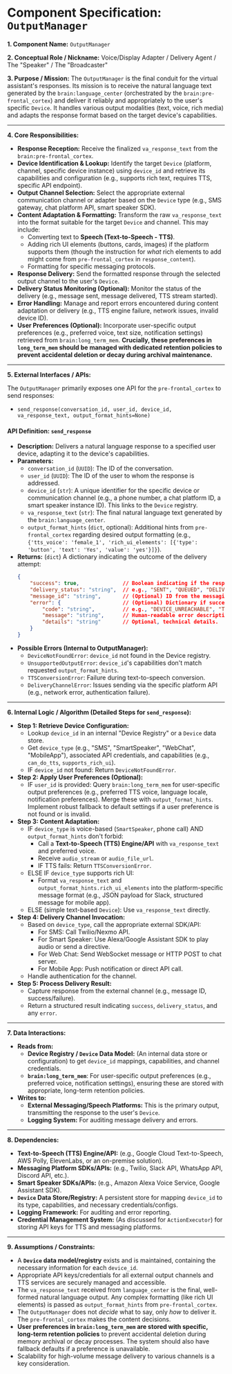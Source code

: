 # Component Specification: `OutputManager`

**1. Component Name:** `OutputManager`

**2. Conceptual Role / Nickname:** Voice/Display Adapter / Delivery Agent / The "Speaker" / The "Broadcaster"

**3. Purpose / Mission:**
The `OutputManager` is the final conduit for the virtual assistant's responses. Its mission is to receive the natural language text generated by the `brain:language_center` (orchestrated by the `brain:pre-frontal_cortex`) and deliver it reliably and appropriately to the user's specific `Device`. It handles various output modalities (text, voice, rich media) and adapts the response format based on the target device's capabilities.

---

**4. Core Responsibilities:**

* **Response Reception:** Receive the finalized `va_response_text` from the `brain:pre-frontal_cortex`.
* **Device Identification & Lookup:** Identify the target `Device` (platform, channel, specific device instance) using `device_id` and retrieve its capabilities and configuration (e.g., supports rich text, requires TTS, specific API endpoint).
* **Output Channel Selection:** Select the appropriate external communication channel or adapter based on the `Device` type (e.g., SMS gateway, chat platform API, smart speaker SDK).
* **Content Adaptation & Formatting:** Transform the raw `va_response_text` into the format suitable for the target `Device` and channel. This may include:
    * Converting text to **Speech (Text-to-Speech - TTS)**.
    * Adding rich UI elements (buttons, cards, images) if the platform supports them (though the instruction for *what* rich elements to add might come from `pre-frontal_cortex` in `response_content`).
    * Formatting for specific messaging protocols.
* **Response Delivery:** Send the formatted response through the selected output channel to the user's `Device`.
* **Delivery Status Monitoring (Optional):** Monitor the status of the delivery (e.g., message sent, message delivered, TTS stream started).
* **Error Handling:** Manage and report errors encountered during content adaptation or delivery (e.g., TTS engine failure, network issues, invalid device ID).
* **User Preferences (Optional):** Incorporate user-specific output preferences (e.g., preferred voice, text size, notification settings) retrieved from `brain:long_term_mem`. **Crucially, these preferences in `long_term_mem` should be managed with dedicated retention policies to prevent accidental deletion or decay during archival maintenance.**

---

**5. External Interfaces / APIs:**

The `OutputManager` primarily exposes one API for the `pre-frontal_cortex` to send responses:

* `send_response(conversation_id, user_id, device_id, va_response_text, output_format_hints=None)`

#### API Definition: `send_response`

* **Description:** Delivers a natural language response to a specified user device, adapting it to the device's capabilities.
* **Parameters:**
    * `conversation_id` (`UUID`): The ID of the conversation.
    * `user_id` (`UUID`): The ID of the user to whom the response is addressed.
    * `device_id` (`str`): A unique identifier for the specific device or communication channel (e.g., a phone number, a chat platform ID, a smart speaker instance ID). This links to the `Device` registry.
    * `va_response_text` (`str`): The final natural language text generated by the `brain:language_center`.
    * `output_format_hints` (`dict`, optional): Additional hints from `pre-frontal_cortex` regarding desired output formatting (e.g., `{'tts_voice': 'female_1', 'rich_ui_elements': [{'type': 'button', 'text': 'Yes', 'value': 'yes'}]}`).
* **Returns:** (`dict`) A dictionary indicating the outcome of the delivery attempt:
    ```json
    {
        "success": true,              // Boolean indicating if the response was sent/queued for delivery.
        "delivery_status": "string",  // e.g., "SENT", "QUEUED", "DELIVERED" (if status tracking is available)
        "message_id": "string",       // (Optional) ID from the messaging platform.
        "error": {                    // (Optional) Dictionary if success is False.
            "code": "string",         // e.g., "DEVICE_UNREACHABLE", "TTS_FAILURE", "INVALID_FORMAT"
            "message": "string",      // Human-readable error description
            "details": "string"       // Optional, technical details.
        }
    }
    ```
* **Possible Errors (Internal to OutputManager):**
    * `DeviceNotFoundError`: `device_id` not found in the Device registry.
    * `UnsupportedOutputError`: `device_id`'s capabilities don't match requested `output_format_hints`.
    * `TTSConversionError`: Failure during text-to-speech conversion.
    * `DeliveryChannelError`: Issues sending via the specific platform API (e.g., network error, authentication failure).

---

**6. Internal Logic / Algorithm (Detailed Steps for `send_response`):**

* **Step 1: Retrieve Device Configuration:**
    * Lookup `device_id` in an internal "Device Registry" or a `Device` data store.
    * Get `device_type` (e.g., "SMS", "SmartSpeaker", "WebChat", "MobileApp"), associated API credentials, and capabilities (e.g., `can_do_tts`, `supports_rich_ui`).
    * IF `device_id` not found: Return `DeviceNotFoundError`.
* **Step 2: Apply User Preferences (Optional):**
    * IF `user_id` is provided: Query `brain:long_term_mem` for user-specific output preferences (e.g., preferred TTS voice, language locale, notification preferences). Merge these with `output_format_hints`. Implement robust fallback to default settings if a user preference is not found or is invalid.
* **Step 3: Content Adaptation:**
    * IF `device_type` is voice-based (`SmartSpeaker`, phone call) AND `output_format_hints` don't forbid:
        * Call a **Text-to-Speech (TTS) Engine/API** with `va_response_text` and preferred voice.
        * Receive `audio_stream` or `audio_file_url`.
        * IF TTS fails: Return `TTSConversionError`.
    * ELSE IF `device_type` supports rich UI:
        * Format `va_response_text` and `output_format_hints.rich_ui_elements` into the platform-specific message format (e.g., JSON payload for Slack, structured message for mobile app).
    * ELSE (simple text-based `Device`): Use `va_response_text` directly.
* **Step 4: Delivery Channel Invocation:**
    * Based on `device_type`, call the appropriate external SDK/API:
        * For SMS: Call Twilio/Nexmo API.
        * For Smart Speaker: Use Alexa/Google Assistant SDK to play audio or send a directive.
        * For Web Chat: Send WebSocket message or HTTP POST to chat server.
        * For Mobile App: Push notification or direct API call.
    * Handle authentication for the channel.
* **Step 5: Process Delivery Result:**
    * Capture response from the external channel (e.g., message ID, success/failure).
    * Return a structured result indicating `success`, `delivery_status`, and any `error`.

---

**7. Data Interactions:**

* **Reads from:**
    * **Device Registry / `Device` Data Model:** (An internal data store or configuration) to get `device_id` mappings, capabilities, and channel credentials.
    * **`brain:long_term_mem`**: For user-specific output preferences (e.g., preferred voice, notification settings), ensuring these are stored with appropriate, long-term retention policies.
* **Writes to:**
    * **External Messaging/Speech Platforms:** This is the primary output, transmitting the response to the user's `Device`.
    * **Logging System:** For auditing message delivery and errors.

---

**8. Dependencies:**

* **Text-to-Speech (TTS) Engine/API:** (e.g., Google Cloud Text-to-Speech, AWS Polly, ElevenLabs, or an on-premise solution).
* **Messaging Platform SDKs/APIs:** (e.g., Twilio, Slack API, WhatsApp API, Discord API, etc.).
* **Smart Speaker SDKs/APIs:** (e.g., Amazon Alexa Voice Service, Google Assistant SDK).
* **`Device` Data Store/Registry:** A persistent store for mapping `device_id` to its type, capabilities, and necessary credentials/configs.
* **Logging Framework:** For auditing and error reporting.
* **Credential Management System:** (As discussed for `ActionExecutor`) for storing API keys for TTS and messaging platforms.

---

**9. Assumptions / Constraints:**

* A **`Device` data model/registry** exists and is maintained, containing the necessary information for each `device_id`.
* Appropriate API keys/credentials for all external output channels and TTS services are securely managed and accessible.
* The `va_response_text` received from `language_center` is the final, well-formed natural language output. Any complex formatting (like rich UI elements) is passed as `output_format_hints` from `pre-frontal_cortex`.
* The `OutputManager` does not *decide* what to say, only *how* to deliver it. The `pre-frontal_cortex` makes the content decisions.
* **User preferences in `brain:long_term_mem` are stored with specific, long-term retention policies** to prevent accidental deletion during memory archival or decay processes. The system should also have fallback defaults if a preference is unavailable.
* Scalability for high-volume message delivery to various channels is a key consideration.
